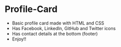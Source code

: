 # Profile-Card
- Basic profile card made with HTML and CSS
- Has Facebook, LinkedIn, GitHub and Twitter icons
- Has contact details at the bottom (footer)
- Enjoy!!
